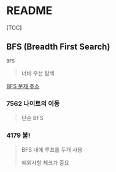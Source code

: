 # README

[TOC]

## BFS (Breadth First Search)



`BFS` 

> 너비 우선 탐색



[BFS 문제 주소](https://www.acmicpc.net/problem/tag/BFS)



### 7562 나이트의 이동

> 단순 BFS



### 4179 불!

> BFS 내에 루프를 두개 사용
>
> 예외사항 체크가 중요